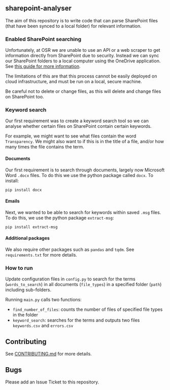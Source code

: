 ## sharepoint-analyser

The aim of this repository is to write code that can parse SharePoint files (that have been synced to a local folder) for relevant information.

### Enabled SharePoint searching

Unfortunately, at OSR we are unable to use an API or a web scraper to get information directly from SharePoint due to security. Instead we can sync our SharePoint folders to a local computer using the OneDrive application. See [this guide for more information](https://support.microsoft.com/en-us/office/sync-sharepoint-files-and-folders-87a96948-4dd7-43e4-aca1-53f3e18bea9b).

The limitations of this are that this process cannot be easily deployed on cloud infrastructure, and must be run on a local, secure machine.

Be careful not to delete or change files, as this will delete and change files on SharePoint too.

### Keyword search

Our first requirement was to create a keyword search tool so we can analyse whether certain files on SharePoint contain certain keywords.

For example, we might want to see what files contain the word `Transparency`. We might also want to if this is in the title of a file, and/or how many times the file contains the term.

#### Documents

Our first requirement is to search through documents, largely now Microsoft Word `.docx` files. To do this we use the python package called `docx`. To install:

`pip install docx`

#### Emails

Next, we wanted to be able to search for keywords within saved `.msg` files. To do this, we use the python package `extract-msg`:

`pip install extract-msg`

#### Additional packages

We also require other packages such as `pandas` and `tqdm`. See `requirements.txt` for more details.

### How to run

Update configuration files in `config.py` to search for the terms (`words_to_search`) in all documents (`file_types`) in a specified folder (`path`) including sub-folders.

Running `main.py` calls two functions:

- `find_number_of_files`: counts the number of files of specified file types in the folder
- `keyword_search`: searches for the terms and outputs two files `keywords.csv` and `errors.csv`


## Contributing

See [CONTRIBUTING.md](/CONTRIBUTING.md) for more details.

## Bugs

Please add an Issue Ticket to this repository.

